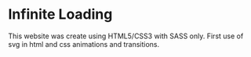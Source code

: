 # Infinite Loading

This website was create using HTML5/CSS3 with SASS only. First use of svg in html and css animations and transitions.
